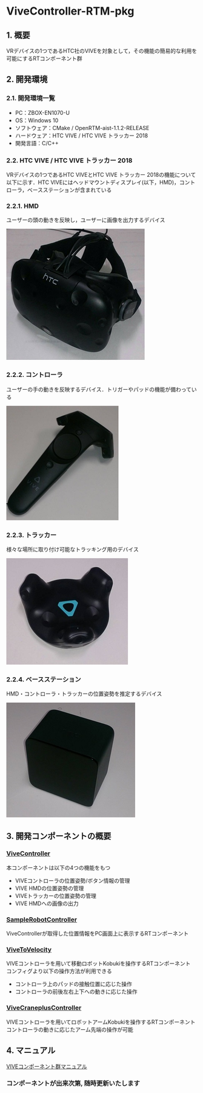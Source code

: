 # ViveController-RTM-pkg

## 1. 概要
VRデバイスの1つであるHTC社のVIVEを対象として，その機能の簡易的な利用を可能にするRTコンポーネント群

## 2. 開発環境
### 2.1. 開発環境一覧
- PC：ZBOX-EN1070-U
- OS：Windows 10
- ソフトウェア：CMake / OpenRTM-aist-1.1.2-RELEASE
- ハードウェア：HTC VIVE / HTC VIVE トラッカー 2018
- 開発言語：C/C++

### 2.2. HTC VIVE / HTC VIVE トラッカー 2018
VRデバイスの1つであるHTC VIVEとHTC VIVE トラッカー 2018の機能について以下に示す．HTC VIVEにはヘッドマウントディスプレイ(以下，HMD)，コントローラ，ベースステーションが含まれている

### 2.2.1. HMD
ユーザーの頭の動きを反映し，ユーザーに画像を出力するデバイス  

![VIVE HMD](images/vive-hardware-hmd-1.png)
### 2.2.2. コントローラ
ユーザーの手の動きを反映するデバイス．トリガーやパッドの機能が備わっている  

![VIVEコントローラ](images/vive-hardware-controllers-1.png)
### 2.2.3. トラッカー
様々な場所に取り付け可能なトラッキング用のデバイス  

![VIVEトラッカー](images/vive_tracker_2018.png)  
### 2.2.4. ベースステーション
HMD・コントローラ・トラッカーの位置姿勢を推定するデバイス  

![VIVEベースステーション](images/vive-hardware-base-stations.png)

## 3. 開発コンポーネントの概要
### [ViveController](https://github.com/Shogo-Yokoyama/ViveController-RTM-pkg/tree/master/RTC/ViveController)
本コンポーネントは以下の4つの機能をもつ  
- VIVEコントローラの位置姿勢/ボタン情報の管理   
- VIVE HMDの位置姿勢の管理
- VIVEトラッカーの位置姿勢の管理
- VIVE HMDへの画像の出力  

### [SampleRobotController](https://github.com/Shogo-Yokoyama/ViveController-RTM-pkg/tree/master/RTC/SampleRobotController)
ViveControllerが取得した位置情報をPC画面上に表示するRTコンポーネント

### [ViveToVelocity](https://github.com/Shogo-Yokoyama/ViveController-RTM-pkg/tree/master/RTC/ViveToVelocity)
VIVEコントローラを用いて移動ロボットKobukiを操作するRTコンポーネント
コンフィグより以下の操作方法が利用できる  
- コントローラ上のパッドの接触位置に応じた操作
- コントローラの前後左右上下への動きに応じた操作

### [ViveCraneplusController](https://github.com/Shogo-Yokoyama/ViveController-RTM-pkg/tree/master/RTC/ViveCraneplusController)
VIVEコントローラを用いてロボットアームKobukiを操作するRTコンポーネント
コントローラの動きに応じたアーム先端の操作が可能
  
## 4. マニュアル
[VIVEコンポーネント群マニュアル](https://github.com/Shogo-Yokoyama/ViveController-RTM-pkg/blob/master/ViveController-RTM-pkg_Manual.pdf)
  
### コンポーネントが出来次第, 随時更新いたします

